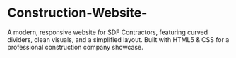 # Construction-Website-
A modern, responsive website for SDF Contractors, featuring curved dividers, clean visuals, and a simplified layout. Built with HTML5 &amp; CSS for a professional construction company showcase.
